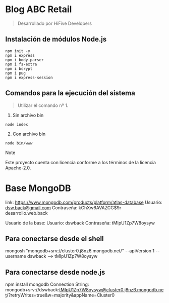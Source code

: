# Blog ABC Retail 
> Desarrollado por HiFive Developers 

## Instalación de módulos Node.js 

````` 
npm init -y
npm i express
npm i body-parser
npm i fs-extra
npm i bcrypt
npm i pug
npm i express-session
````` 

## Comandos para la ejecución del sistema 
> Utilizar el comando nº 1. 

1. Sin archivo bin 

````` 
node index
````` 

2. Con archivo bin 

````` 
node bin/www
````` 

> [!NOTE] 
> Este proyecto cuenta con licencia conforme a los términos de la licencia Apache-2.0. 

# Base MongoDB

link: https://www.mongodb.com/products/platform/atlas-database
Usuario: dsw.back@gmail.com
Contraseña: kChXw6AVAZCG$9r desarrollo.web.back

Usuario de la base:
Usuario: dswback
Contraseña: tMIpU1Zp7W8oysyw

## Para conectarse desde el shell
mongosh "mongodb+srv://cluster0.j8nz6.mongodb.net/" --apiVersion 1 --username dswback
--> tMIpU1Zp7W8oysyw

## Para conectarse desde node.js
npm install mongodb
    Connection String: 
    mongodb+srv://dswback:tMIpU1Zp7W8oysyw@cluster0.j8nz6.mongodb.net/?retryWrites=true&w=majority&appName=Cluster0
